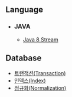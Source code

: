 ## Language
- ### JAVA
  - [Java 8 Stream](https://github.com/JaeYooooon/techInterview/blob/main/Language/JAVA/Java%208%20Stream.md)
## Database
- [트랜잭션(Transaction)](https://github.com/JaeYooooon/dev-study/blob/main/Database/Transaction.md)
- [인덱스(Index)](https://github.com/JaeYooooon/dev-study/blob/main/Database/%EB%8D%B0%EC%9D%B4%ED%84%B0%EB%B2%A0%EC%9D%B4%EC%8A%A4%20%EC%9D%B8%EB%8D%B1%EC%8A%A4.md)
- [정규화(Normalization)](https://github.com/JaeYooooon/dev-study/blob/main/Database/%EC%A0%95%EA%B7%9C%ED%99%94.md)
